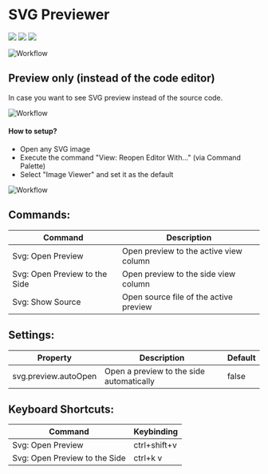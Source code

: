 # SVG Previewer

[![](https://vsmarketplacebadge.apphb.com/version/vitaliymaz.vscode-svg-previewer.svg)](https://marketplace.visualstudio.com/items?itemName=vitaliymaz.vscode-svg-previewer)
[![](https://vsmarketplacebadge.apphb.com/downloads/vitaliymaz.vscode-svg-previewer.svg)](https://marketplace.visualstudio.com/items?itemName=vitaliymaz.vscode-svg-previewer)
[![](https://vsmarketplacebadge.apphb.com/rating/vitaliymaz.vscode-svg-previewer.svg)](https://marketplace.visualstudio.com/items?itemName=vitaliymaz.vscode-svg-previewer)

![Workflow](media/preview.gif)

## Preview only (instead of the code editor)

In case you want to see SVG preview instead of the source code.

![Workflow](media/preview-editor.gif)

#### How to setup?
- Open any SVG image
- Execute the command "View: Reopen Editor With..." (via Command Palette)
- Select "Image Viewer" and set it as the default

![Workflow](media/preview-editor-how-to.gif)

## Commands:

| Command                        | Description                          |
|--------------------------------|--------------------------------------|
| Svg: Open Preview              | Open preview to the active view column |
| Svg: Open Preview to the Side  | Open preview to the side view column |
| Svg: Show Source               | Open source file of the active preview |

## Settings:

| Property             | Description                              | Default |
|----------------------|------------------------------------------|---------|
| svg.preview.autoOpen | Open a preview to the side automatically | false   |


## Keyboard Shortcuts:

| Command                        | Keybinding                          |
|--------------------------------|--------------------------------------|
| Svg: Open Preview              | ctrl+shift+v |
| Svg: Open Preview to the Side  | ctrl+k v |
